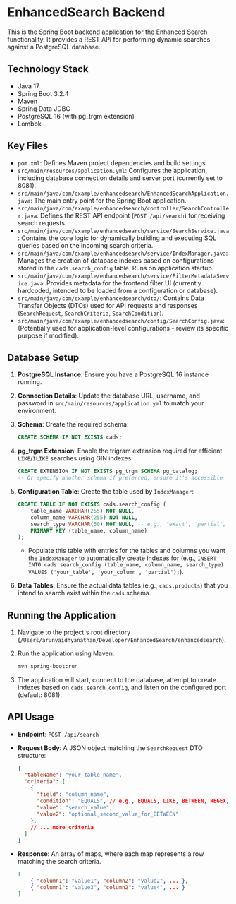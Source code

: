 # EnhancedSearch Backend

This is the Spring Boot backend application for the Enhanced Search functionality. It provides a REST API for performing dynamic searches against a PostgreSQL database.

## Technology Stack

* Java 17
* Spring Boot 3.2.4
* Maven
* Spring Data JDBC
* PostgreSQL 16 (with pg_trgm extension)
* Lombok

## Key Files

* `pom.xml`: Defines Maven project dependencies and build settings.
* `src/main/resources/application.yml`: Configures the application, including database connection details and server port (currently set to 8081).
* `src/main/java/com/example/enhancedsearch/EnhancedSearchApplication.java`: The main entry point for the Spring Boot application.
* `src/main/java/com/example/enhancedsearch/controller/SearchController.java`: Defines the REST API endpoint (`POST /api/search`) for receiving search requests.
* `src/main/java/com/example/enhancedsearch/service/SearchService.java`: Contains the core logic for dynamically building and executing SQL queries based on the incoming search criteria.
* `src/main/java/com/example/enhancedsearch/service/IndexManager.java`: Manages the creation of database indexes based on configurations stored in the `cads.search_config` table. Runs on application startup.
* `src/main/java/com/example/enhancedsearch/service/FilterMetadataService.java`: Provides metadata for the frontend filter UI (currently hardcoded, intended to be loaded from a configuration or database).
* `src/main/java/com/example/enhancedsearch/dto/`: Contains Data Transfer Objects (DTOs) used for API requests and responses (`SearchRequest`, `SearchCriteria`, `SearchCondition`).
* `src/main/java/com/example/enhancedsearch/config/SearchConfig.java`: (Potentially used for application-level configurations - review its specific purpose if modified).

## Database Setup

1. **PostgreSQL Instance**: Ensure you have a PostgreSQL 16 instance running.

2. **Connection Details**: Update the database URL, username, and password in `src/main/resources/application.yml` to match your environment.

3. **Schema**: Create the required schema:

   ```sql
   CREATE SCHEMA IF NOT EXISTS cads;
   ```

4. **pg_trgm Extension**: Enable the trigram extension required for efficient `LIKE`/`ILIKE` searches using GIN indexes:

   ```sql
   CREATE EXTENSION IF NOT EXISTS pg_trgm SCHEMA pg_catalog;
   -- Or specify another schema if preferred, ensure it's accessible
   ```

5. **Configuration Table**: Create the table used by `IndexManager`:

   ```sql
   CREATE TABLE IF NOT EXISTS cads.search_config (
       table_name VARCHAR(255) NOT NULL,
       column_name VARCHAR(255) NOT NULL,
       search_type VARCHAR(50) NOT NULL, -- e.g., 'exact', 'partial', 'range', 'date_range'
       PRIMARY KEY (table_name, column_name)
   );
   ```

   * Populate this table with entries for the tables and columns you want the `IndexManager` to automatically create indexes for (e.g., `INSERT INTO cads.search_config (table_name, column_name, search_type) VALUES ('your_table', 'your_column', 'partial');`).

6. **Data Tables**: Ensure the actual data tables (e.g., `cads.products`) that you intend to search exist within the `cads` schema.

## Running the Application

1. Navigate to the project's root directory (`/Users/arunvaidhyanathan/Developer/EnhancedSearch/enhancedsearch`).

2. Run the application using Maven:

   ```bash
   mvn spring-boot:run
   ```

3. The application will start, connect to the database, attempt to create indexes based on `cads.search_config`, and listen on the configured port (default: 8081).

## API Usage

* **Endpoint**: `POST /api/search`

* **Request Body**: A JSON object matching the `SearchRequest` DTO structure:

  ```json
  {
    "tableName": "your_table_name",
    "criteria": [
      {
        "field": "column_name",
        "condition": "EQUALS", // e.g., EQUALS, LIKE, BETWEEN, REGEX, etc. (See SearchCondition enum)
        "value": "search_value",
        "value2": "optional_second_value_for_BETWEEN"
      },
      // ... more criteria
    ]
  }
  ```

* **Response**: An array of maps, where each map represents a row matching the search criteria.

  ```json
  [
      { "column1": "value1", "column2": "value2", ... },
      { "column1": "value3", "column2": "value4", ... }
  ]
  ```
